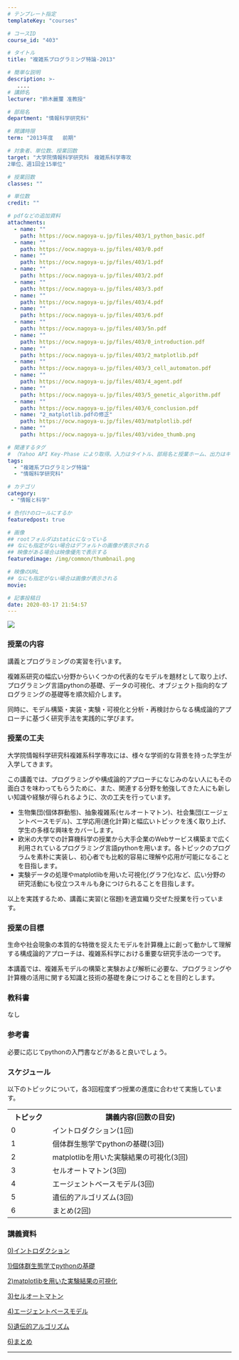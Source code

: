 ```yaml
---
# テンプレート指定
templateKey: "courses"

# コースID
course_id: "403"

# タイトル
title: "複雑系プログラミング特論-2013"

# 簡単な説明
description: >-
   ....
# 講師名
lecturer: "鈴木麗璽 准教授"

# 部局名
department: "情報科学研究科"

# 開講時限
term: "2013年度	前期"

# 対象者、単位数、授業回数
target: "大学院情報科学研究科　複雑系科学専攻
2単位、週1回全15単位"

# 授業回数
classes: ""

# 単位数
credit: ""

# pdfなどの追加資料
attachments:
  - name: "" 
    path: https://ocw.nagoya-u.jp/files/403/1_python_basic.pdf
  - name: "" 
    path: https://ocw.nagoya-u.jp/files/403/0.pdf
  - name: "" 
    path: https://ocw.nagoya-u.jp/files/403/1.pdf
  - name: "" 
    path: https://ocw.nagoya-u.jp/files/403/2.pdf
  - name: "" 
    path: https://ocw.nagoya-u.jp/files/403/3.pdf
  - name: "" 
    path: https://ocw.nagoya-u.jp/files/403/4.pdf
  - name: "" 
    path: https://ocw.nagoya-u.jp/files/403/6.pdf
  - name: "" 
    path: https://ocw.nagoya-u.jp/files/403/5n.pdf
  - name: "" 
    path: https://ocw.nagoya-u.jp/files/403/0_introduction.pdf
  - name: "" 
    path: https://ocw.nagoya-u.jp/files/403/2_matplotlib.pdf
  - name: "" 
    path: https://ocw.nagoya-u.jp/files/403/3_cell_automaton.pdf
  - name: "" 
    path: https://ocw.nagoya-u.jp/files/403/4_agent.pdf
  - name: "" 
    path: https://ocw.nagoya-u.jp/files/403/5_genetic_algorithm.pdf
  - name: "" 
    path: https://ocw.nagoya-u.jp/files/403/6_conclusion.pdf
  - name: "2_matplotlib.pdfの修正" 
    path: https://ocw.nagoya-u.jp/files/403/matplotlib.pdf
  - name: "" 
    path: https://ocw.nagoya-u.jp/files/403/video_thumb.png

# 関連するタグ
# （Yahoo API Key-Phase により取得。入力はタイトル、部局名と授業ホーム、出力はキーフレーズ（tags））
tags:
  - "複雑系プログラミング特論"
  - "情報科学研究科"

# カテゴリ
category:
 - "情報と科学"

# 色付けのロールにするか
featuredpost: true

# 画像
## rootフォルダはstaticになっている
## なにも指定がない場合はデフォルトの画像が表示される
## 映像がある場合は映像優先で表示する
featuredimage: /img/common/thumbnail.png

# 映像のURL
## なにも指定がない場合は画像が表示される
movie: 

# 記事投稿日
date: 2020-03-17 21:54:57
---
```



![](https://ocw.nagoya-u.jp/files/403/video_thumb.png) 
### 授業の内容

講義とプログラミングの実習を行います。

複雑系研究の幅広い分野からいくつかの代表的なモデルを題材として取り上げ、プログラミング言語pythonの基礎、データの可視化、オブジェクト指向的なプログラミングの基礎等を順次紹介します。

同時に、モデル構築・実装・実験・可視化と分析・再検討からなる構成論的アプローチに基づく研究手法を実践的に学びます。


### 授業の工夫

大学院情報科学研究科複雑系科学専攻には、様々な学術的な背景を持った学生が入学してきます。

この講義では、プログラミングや構成論的アプローチになじみのない人にもその面白さを味わってもらうために、また、関連する分野を勉強してきた人にも新しい知識や経験が得られるように、次の工夫を行っています。

* 生物集団(個体群動態)、抽象複雑系(セルオートマトン)、社会集団(エージェントベースモデル)、工学応用(進化計算)と幅広いトピックを浅く取り上げ、学生の多様な興味をカバーします。
* 欧米の大学での計算機科学の授業から大手企業のWebサービス構築まで広く利用されているプログラミング言語pythonを用います。各トピックのプログラムを素朴に実装し、初心者でも比較的容易に理解や応用が可能になることを目指します。
* 実験データの処理やmatplotlibを用いた可視化(グラフ化)など、広い分野の研究活動にも役立つスキルも身につけられることを目指します。

以上を実践するため、講義に実習(と宿題)を適宜織り交ぜた授業を行っています。





### 授業の目標

生命や社会現象の本質的な特徴を捉えたモデルを計算機上に創って動かして理解する構成論的アプローチは、複雑系科学における重要な研究手法の一つです。

本講義では、複雑系モデルの構築と実験および解析に必要な、プログラミングや計算機の活用に関する知識と技術の基礎を身につけることを目的とします。

### 教科書

なし

### 参考書

必要に応じてpythonの入門書などがあると良いでしょう。


<h3>スケジュール</h3>

<p>以下のトピックについて，各3回程度ずつ授業の進度に合わせて実施しています。</p>
<table class="basic" width="520">
<tr>
<th width="85" class="center">トピック</th>
<th width="435" class="center">講義内容(回数の目安)</th>
</tr>

<tr>
<td width="85" class="center">0</td>
<td width="435">イントロダクション(1回)</td>
</tr>

<tr>
<td width="85" class="center">1</td>
<td width="435">個体群生態学でpythonの基礎(3回)</td>
</tr>

<tr>
<td width="85" class="center">2</td>
<td width="435">matplotlibを用いた実験結果の可視化(3回)</td>
</tr>

<tr>
<td width="85" class="center">3</td>
<td width="435">セルオートマトン(3回)</td>
</tr>

<tr>
<td width="85" class="center">4</td>
<td width="435">エージェントベースモデル(3回)</td>
</tr>

<tr>
<td width="85" class="center">5</td>
<td width="435">遺伝的アルゴリズム(3回)</td>
</tr>

<tr>
<td width="85" class="center">6</td>
<td width="435">まとめ(2回)</td>
</tr>


</table>


### 講義資料

[0)イントロダクション](https://ocw.nagoya-u.jp/files/403/0_introduction.pdf) 


[1)個体群生態学でpythonの基礎](https://ocw.nagoya-u.jp/files/403/1_python_basic.pdf) 


[2)matplotlibを用いた実験結果の可視化](https://ocw.nagoya-u.jp/files/403/matplotlib.pdf) 


[3)セルオートマトン](https://ocw.nagoya-u.jp/files/403/3_cell_automaton.pdf) 


[4)エージェントベースモデル](https://ocw.nagoya-u.jp/files/403/4_agent.pdf) 


[5)遺伝的アルゴリズム](https://ocw.nagoya-u.jp/files/403/5_genetic_algorithm.pdf) 


[6)まとめ](https://ocw.nagoya-u.jp/files/403/6_conclusion.pdf) 










-----